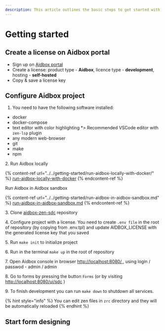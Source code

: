```yaml
---
description: This article outlines the basic steps to get started with Aidbox Forms
---
```


# Getting started

## Create a license on Aidbox portal

* Sign up on [Aidbox portal](https://aidbox.app/ui/portal#/signin)
* Create a license: product type - **Aidbox**, licence type - **development**, hosting - **self-hosted**
* Copy & save a license key

## Configure Aidbox project

1. You need to have the following software installed:

* docker
* docker-compose
* text editor with color highlighting \*> Recommended VSCode editor with `zen-lsp` plugin
* any modern web-browser
* git
* make
* npm

2\. Run Aidbox locally

{% content-ref url="../../getting-started/run-aidbox-locally-with-docker/" %}
[run-aidbox-locally-with-docker](../../getting-started/run-aidbox-locally-with-docker/)
{% endcontent-ref %}

Run Aidbox in Aidbox sandbox

{% content-ref url="../../getting-started/run-aidbox-in-aidbox-sandbox.md" %}
[run-aidbox-in-aidbox-sandbox.md](../../getting-started/run-aidbox-in-aidbox-sandbox.md)
{% endcontent-ref %}

3\. Clone [aidbox-zen-sdc](https://github.com/HealthSamurai/aidbox-zen-sdc) repository&#x20;

4\. Configure project with a license. You need to create `.env file` in the root of repository (by copying from .env.tpl) and update AIDBOX\_LICENSE with the generated license key that you saved

5\. Run `make init` to initialize project

6\. Run in the terminal `make up` in the root of repository

7\. Open Aidbox console in browser [http://localhost:8080/ ](http://localhost:8080/), using login / passwod  - admin / admin

8\. Go to forms by pressing the button `Forms` (or by visiting [http://localhost:8080/ui/sdc](http://localhost:8080/ui/sdc) )

9\. To finish development you can run `make down` to shutdown all services.

{% hint style="info" %}
You can edit zen files in `zrc` directory and they will be automatically reloaded
{% endhint %}

## Start form designing

